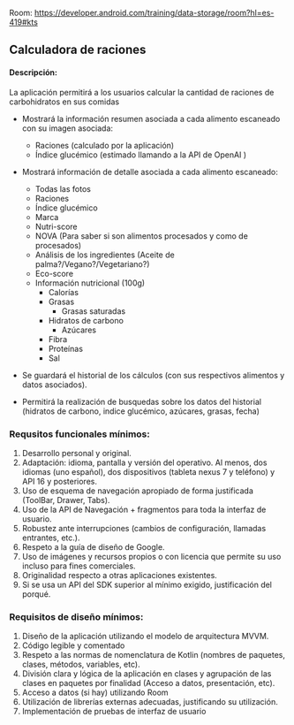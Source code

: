 
Room:
https://developer.android.com/training/data-storage/room?hl=es-419#kts


## Calculadora de raciones

#### Descripción:
La aplicación permitirá a los usuarios calcular la cantidad de raciones de carbohidratos en sus comidas

* Mostrará la información resumen asociada a cada alimento escaneado con su imagen asociada:
	* Raciones (calculado por la aplicación)
	* Índice glucémico (estimado llamando a la API de OpenAI )
* Mostrará información de detalle asociada a cada alimento escaneado:
	* Todas las fotos
	* Raciones
	* Índice glucémico
	* Marca
	* Nutri-score
	* NOVA (Para saber si son alimentos procesados y como de procesados)
	* Análisis de los ingredientes (Aceite de palma?/Vegano?/Vegetariano?)
	* Eco-score
	* Información nutricional (100g) 
		* Calorías
		* Grasas
			* Grasas saturadas
		+ Hidratos de carbono
			+ Azúcares
		* Fibra
		* Proteínas
		* Sal
		
* Se guardará el historial de los cálculos (con sus respectivos alimentos y datos asociados). 
* Permitirá la realización de busquedas sobre los datos del historial (hidratos de carbono, indice glucémico, azúcares, grasas, fecha)

### Requsitos funcionales mínimos:

1. Desarrollo personal y original.
2. Adaptación: idioma, pantalla y versión del operativo. Al menos, dos idiomas (uno español), dos dispositivos (tableta nexus 7 y teléfono) y API 16 y posteriores.
3. Uso de esquema de navegación apropiado de forma justificada (ToolBar, Drawer, Tabs).
4. Uso de la API de Navegación + fragmentos para toda la interfaz de usuario. 
5. Robustez ante interrupciones (cambios de configuración, llamadas entrantes, etc.).
6. Respeto a la guía de diseño de Google.
7. Uso de imágenes y recursos propios o con licencia que permite su uso incluso para fines comerciales.
8. Originalidad respecto a otras aplicaciones existentes.
9. Si se usa un API del SDK superior al mínimo exigido, justificación del porqué.

### Requisitos de diseño mínimos:

1. Diseño de la aplicación utilizando el modelo de arquitectura MVVM.  
2. Código legible y comentado  
3. Respeto a las normas de nomenclatura de Kotlin (nombres de paquetes, clases, métodos, variables, etc).
4. División clara y lógica de la aplicación en clases y agrupación de las clases en paquetes por finalidad (Acceso a datos, presentación, etc).
5. Acceso a datos (si hay) utilizando Room  
6. Utilización de librerías externas adecuadas, justificando su utilización.
7. Implementación de pruebas de interfaz de usuario